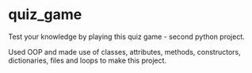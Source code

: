 # quiz_game
Test your knowledge by playing this quiz game - second python project. 

Used OOP and made use of classes, attributes, methods, constructors, dictionaries, files and loops to make this project.
